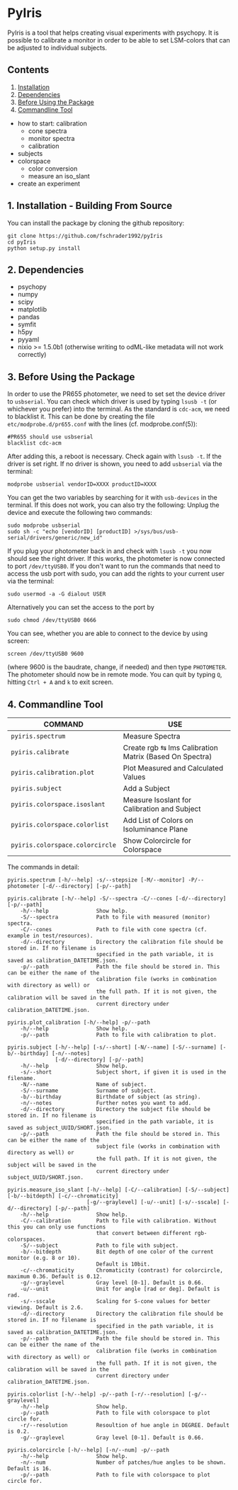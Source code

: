 # PyIris

PyIris is a tool that helps creating visual experiments with psychopy.
It is possible to calibrate a monitor in order to be able to set LSM-colors 
that can be adjusted to individual subjects.

## Contents

1. [Installation](#1-installation---building-from-source)
2. [Dependencies](#2-dependencies)
3. [Before Using the Package](#3-before-using-the-package)
4. [Commandline Tool](#4-commandline-tool)
- how to start: calibration
    - cone spectra
    - monitor spectra
    - calibration
- subjects
- colorspace
    - color conversion
    - measure an iso_slant
- create an experiment

## 1. Installation - Building From Source

You can install the package by cloning the github repository:
```shell script
git clone https://github.com/fschrader1992/pyIris
cd pyIris
python setup.py install
```

## 2. Dependencies

- psychopy
- numpy
- scipy
- matplotlib
- pandas
- symfit
- h5py
- pyyaml
- nixio >= 1.5.0b1 (otherwise writing to odML-like metadata will not work correctly)

## 3. Before Using the Package

In order to use the PR655 photometer, we need to set set the device driver to `usbserial`. You can check which driver 
is used by typing `lsusb -t` (or whichever you prefer) into the terminal. As the standard is `cdc-acm`, we need to 
blacklist it. This can be done by creating the file `etc/modprobe.d/pr655.conf` with the lines (cf. modprobe.conf(5)):
```shell script
#PR655 should use usbserial
blacklist cdc-acm
```
After adding this, a reboot is necessary. Check again with `lsusb -t`. If the driver is set right. If no driver is
shown, you need to add `usbserial` via the terminal:
```shell script
modprobe usbserial vendorID=XXXX productID=XXXX
```
You can get the two variables by searching for it with `usb-devices` in the terminal. If this does not work, you can
also try the following: Unplug the device and execute the following two commands:
```shell script
sudo modprobe usbserial
sudo sh -c "echo [vendorID] [productID] >/sys/bus/usb-serial/drivers/generic/new_id"
```
If you plug your photometer back in and check with `lsusb -t` you now should see the right driver.
If this works, the photometer is now connected to port `/dev/ttyUSB0`. If you don't want to run the commands that need 
to access the usb port with sudo, you can add the rights to your current user via the terminal:
```shell script
sudo usermod -a -G dialout USER
```
Alternatively you can set the access to the port by 
```shell script
sudo chmod /dev/ttyUSB0 0666
```
You can see, whether you are able to connect to the device by using screen:
```shell script
screen /dev/ttyUSB0 9600
```
(where 9600 is the baudrate, change, if needed) and then type `PHOTOMETER`. The photometer should now be in remote mode.
You can quit by typing `Q`, hitting `Ctrl + A` and `k` to exit screen.

## 4. Commandline Tool

|COMMAND|USE|
|---------|-----|
|`pyiris.spectrum`|Measure Spectra|
|`pyiris.calibrate`|Create rgb &lrarr; lms Calibration Matrix (Based On Spectra)|
|`pyiris.calibration.plot`|Plot Measured and Calculated Values|
|`pyiris.subject`|Add a Subject|
|`pyiris.colorspace.isoslant`|Measure Isoslant for Calibration and Subject|
|`pyiris.colorspace.colorlist`|Add List of Colors on Isoluminance Plane|
|`pyiris.colorspace.colorcircle`|Show Colorcircle for Colorspace|

The commands in detail:

```
pyiris.spectrum [-h/--help] -s/--stepsize [-M/--monitor] -P/--photometer [-d/--directory] [-p/--path]

pyiris.calibrate [-h/--help] -S/--spectra -C/--cones [-d/--directory] [-p/--path] 
	-h/--help				Show help.
	-S/--spectra			Path to file with measured (monitor) spectra.
	-C/--cones				Path to file with cone spectra (cf. example in test/resources).
	-d/--directory			Directory the calibration file should be stored in. If no filename is 
                            specified in the path variable, it is saved as calibration_DATETIME.json.
	-p/--path				Path the file should be stored in. This can be either the name of the
							calibration file (works in combination with directory as well) or 
							the full path. If it is not given, the calibration will be saved in the
							current directory under calibration_DATETIME.json.
```

```	
pyiris.plot_calibration [-h/--help] -p/--path
	-h/--help				Show help.
	-p/--path				Path to file with calibration to plot.
```

```
pyiris.subject [-h/--help] [-s/--short] [-N/--name] [-S/--surname] [-b/--birthday] [-n/--notes]
			   [-d/--directory] [-p/--path] 
	-h/--help				Show help.
	-s/--short				Subject short, if given it is used in the filename.
	-N/--name				Name of subject.
	-S/--surname			Surname of subject.
	-b/--birthday			Birthdate of subject (as string).
	-n/--notes				Further notes you want to add.
	-d/--directory			Directory the subject file should be stored in. If no filename is 
							specified in the path variable, it is saved as subject_UUID/SHORT.json.
	-p/--path				Path the file should be stored in. This can be either the name of the
							subject file (works in combination with directory as well) or 
							the full path. If it is not given, the subject will be saved in the
							current directory under subject_UUID/SHORT.json.
```

```	
pyiris.measure_iso_slant [-h/--help] [-C/--calibration] [-S/--subject] [-b/--bitdepth] [-c/--chromaticity]
						 [-g/--graylevel] [-u/--unit] [-s/--sscale] [-d/--directory] [-p/--path] 
	-h/--help				Show help.
	-C/--calibration		Path to file with calibration. Without this you can only use functions
							that convert between different rgb-colorspaces.
	-S/--subject			Path to file with subject.
	-b/--bitdepth			Bit depth of one color of the current monitor (e.g. 8 or 10).
							Default is 10bit.
	-c/--chromaticity		Chromaticity (contrast) for colorcircle, maximum 0.36. Default is 0.12.
	-g/--graylevel			Gray level [0-1]. Default is 0.66.
	-u/--unit				Unit for angle [rad or deg]. Default is rad.
	-s/--sscale				Scaling for S-cone values for better viewing. Default is 2.6.
	-d/--directory			Directory the calibration file should be stored in. If no filename is 
							specified in the path variable, it is saved as calibration_DATETIME.json.
	-p/--path				Path the file should be stored in. This can be either the name of the
							calibration file (works in combination with directory as well) or 
							the full path. If it is not given, the calibration will be saved in the
							current directory under calibration_DATETIME.json.
```

```
pyiris.colorlist [-h/--help] -p/--path [-r/--resolution] [-g/--graylevel]
	-h/--help				Show help.
	-p/--path				Path to file with colorspace to plot circle for.
	-r/--resolution			Resoultion of hue angle in DEGREE. Default is 0.2.
	-g/--graylevel			Gray level [0-1]. Default is 0.66.
```

```
pyiris.colorcircle [-h/--help] [-n/--num] -p/--path
	-h/--help				Show help.
	-n/--num				Number of patches/hue angles to be shown. Default is 16.
	-p/--path				Path to file with colorspace to plot circle for.
```